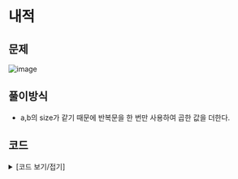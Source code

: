 # 내적

## 문제

![image](https://github.com/Employment-Study/Algorithm_Study/assets/44068819/4db83dc0-6333-4fe2-8fe2-b7204b51cdb5)

## 풀이방식

- a,b의 size가 같기 때문에 반복문을 한 번만 사용하여 곱한 값을 더한다.

## 코드

<details>
<summary>
[코드 보기/접기]
</summary>

```java
//내적
class Solution {
	public int solution(int[] a, int[] b) {
		int answer = 0;
		for(int i=0;i<a.length;i++) {
			answer += a[i]*b[i];
		}
		return answer;
	}
}

```

</details>
